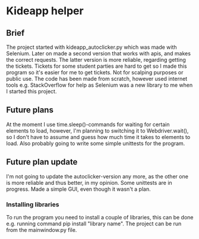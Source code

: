 # Kideapp helper

## Brief
The project started with kideapp_autoclicker.py which was made with Selenium. Later on made a second version that works with apis, and makes the correct requests. The latter version is more reliable, regarding getting the tickets. Tickets for some student parties are hard to get so I made this program so it's easier for me to get tickets. Not for scalping purposes or public use. The code has been made from scratch, however used internet tools e.g. StackOverflow for help as Selenium was a new library to me when I started this project.

## Future plans
At the moment I use time.sleep()-commands for waiting for certain elements to load, however, I'm planning to switching it to Webdriver.wait(), so I don't have to assume and guess how much time it takes to elements to load. Also probably going to write some simple unittests for the program.

## Future plan update
I'm not going to update the autoclicker-version any more, as the other one is more reliable and thus better, in my opinion. Some unittests are in progress. Made a simple GUI, even though it wasn't a plan. 

### Installing libraries

To run the program you need to install a couple of libraries, this can be done e.g. running command pip install "library name". The project can be run from the mainwindow.py file.
